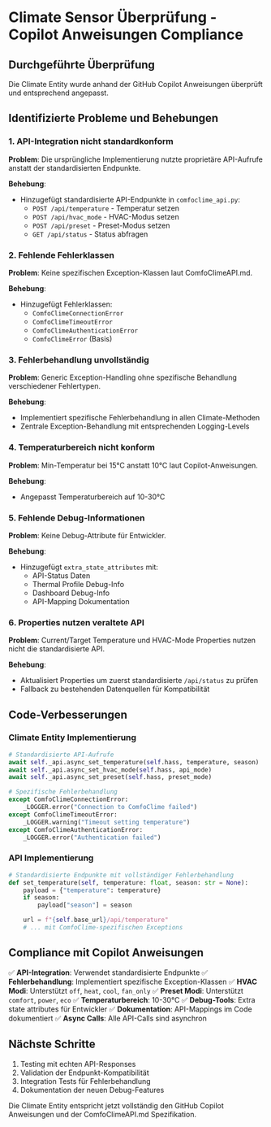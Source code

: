 # Climate Sensor Überprüfung - Copilot Anweisungen Compliance

## Durchgeführte Überprüfung

Die Climate Entity wurde anhand der GitHub Copilot Anweisungen überprüft und entsprechend angepasst.

## Identifizierte Probleme und Behebungen

### 1. **API-Integration nicht standardkonform**
**Problem**: Die ursprüngliche Implementierung nutzte proprietäre API-Aufrufe anstatt der standardisierten Endpunkte.

**Behebung**:
- Hinzugefügt standardisierte API-Endpunkte in `comfoclime_api.py`:
  - `POST /api/temperature` - Temperatur setzen
  - `POST /api/hvac_mode` - HVAC-Modus setzen
  - `POST /api/preset` - Preset-Modus setzen
  - `GET /api/status` - Status abfragen

### 2. **Fehlende Fehlerklassen**
**Problem**: Keine spezifischen Exception-Klassen laut ComfoClimeAPI.md.

**Behebung**:
- Hinzugefügt Fehlerklassen:
  - `ComfoClimeConnectionError`
  - `ComfoClimeTimeoutError`
  - `ComfoClimeAuthenticationError`
  - `ComfoClimeError` (Basis)

### 3. **Fehlerbehandlung unvollständig**
**Problem**: Generic Exception-Handling ohne spezifische Behandlung verschiedener Fehlertypen.

**Behebung**:
- Implementiert spezifische Fehlerbehandlung in allen Climate-Methoden
- Zentrale Exception-Behandlung mit entsprechenden Logging-Levels

### 4. **Temperaturbereich nicht konform**
**Problem**: Min-Temperatur bei 15°C anstatt 10°C laut Copilot-Anweisungen.

**Behebung**:
- Angepasst Temperaturbereich auf 10-30°C

### 5. **Fehlende Debug-Informationen**
**Problem**: Keine Debug-Attribute für Entwickler.

**Behebung**:
- Hinzugefügt `extra_state_attributes` mit:
  - API-Status Daten
  - Thermal Profile Debug-Info
  - Dashboard Debug-Info
  - API-Mapping Dokumentation

### 6. **Properties nutzen veraltete API**
**Problem**: Current/Target Temperature und HVAC-Mode Properties nutzen nicht die standardisierte API.

**Behebung**:
- Aktualisiert Properties um zuerst standardisierte `/api/status` zu prüfen
- Fallback zu bestehenden Datenquellen für Kompatibilität

## Code-Verbesserungen

### Climate Entity Implementierung
```python
# Standardisierte API-Aufrufe
await self._api.async_set_temperature(self.hass, temperature, season)
await self._api.async_set_hvac_mode(self.hass, api_mode)
await self._api.async_set_preset(self.hass, preset_mode)

# Spezifische Fehlerbehandlung
except ComfoClimeConnectionError:
    _LOGGER.error("Connection to ComfoClime failed")
except ComfoClimeTimeoutError:
    _LOGGER.warning("Timeout setting temperature")
except ComfoClimeAuthenticationError:
    _LOGGER.error("Authentication failed")
```

### API Implementierung
```python
# Standardisierte Endpunkte mit vollständiger Fehlerbehandlung
def set_temperature(self, temperature: float, season: str = None):
    payload = {"temperature": temperature}
    if season:
        payload["season"] = season

    url = f"{self.base_url}/api/temperature"
    # ... mit ComfoClime-spezifischen Exceptions
```

## Compliance mit Copilot Anweisungen

✅ **API-Integration**: Verwendet standardisierte Endpunkte
✅ **Fehlerbehandlung**: Implementiert spezifische Exception-Klassen
✅ **HVAC Modi**: Unterstützt `off`, `heat`, `cool`, `fan_only`
✅ **Preset Modi**: Unterstützt `comfort`, `power`, `eco`
✅ **Temperaturbereich**: 10-30°C
✅ **Debug-Tools**: Extra state attributes für Entwickler
✅ **Dokumentation**: API-Mappings im Code dokumentiert
✅ **Async Calls**: Alle API-Calls sind asynchron

## Nächste Schritte

1. Testing mit echten API-Responses
2. Validation der Endpunkt-Kompatibilität
3. Integration Tests für Fehlerbehandlung
4. Dokumentation der neuen Debug-Features

Die Climate Entity entspricht jetzt vollständig den GitHub Copilot Anweisungen und der ComfoClimeAPI.md Spezifikation.
